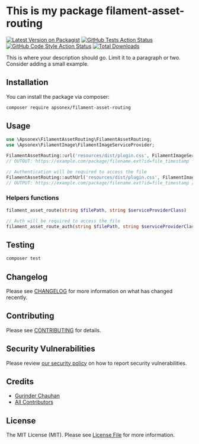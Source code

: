# This is my package filament-asset-routing

[![Latest Version on Packagist](https://img.shields.io/packagist/v/apsonex/filament-asset-routing.svg?style=flat-square)](https://packagist.org/packages/apsonex/filament-asset-routing)
[![GitHub Tests Action Status](https://img.shields.io/github/actions/workflow/status/apsonex/filament-asset-routing/run-tests.yml?branch=main&label=tests&style=flat-square)](https://github.com/apsonex/filament-asset-routing/actions?query=workflow%3Arun-tests+branch%3Amain)
[![GitHub Code Style Action Status](https://img.shields.io/github/actions/workflow/status/apsonex/filament-asset-routing/fix-php-code-style-issues.yml?branch=main&label=code%20style&style=flat-square)](https://github.com/apsonex/filament-asset-routing/actions?query=workflow%3A"Fix+PHP+code+style+issues"+branch%3Amain)
[![Total Downloads](https://img.shields.io/packagist/dt/apsonex/filament-asset-routing.svg?style=flat-square)](https://packagist.org/packages/apsonex/filament-asset-routing)



This is where your description should go. Limit it to a paragraph or two. Consider adding a small example.

## Installation

You can install the package via composer:

```bash
composer require apsonex/filament-asset-routing
```

## Usage

```php
use \Apsonex\FilamentAssetRouting\FilamentAssetRouting;
use \Apsonex\FilamentImage\FilamentImageServiceProvider;

FilamentAssetRouting::url('resources/dist/plugin.css', FilamentImageServiceProvider::class) 
// OUTOUT: https://example.com/package/filename.ext?id=file_timestamp

// Authentication will be required to access the file
FilamentAssetRouting::authUrl('resources/dist/plugin.css', FilamentImageServiceProvider::class) 
// OUTPUT: https://example.com/package/filename.ext?id=file_timestamp // authentication required

```

### Helpers functions

```php
filament_asset_route(string $filePath, string $serviceProviderClass)

// Auth will be required to access the file
filament_asset_route_auth(string $filePath, string $serviceProviderClass)
```

## Testing

```bash
composer test
```

## Changelog

Please see [CHANGELOG](CHANGELOG.md) for more information on what has changed recently.

## Contributing

Please see [CONTRIBUTING](.github/CONTRIBUTING.md) for details.

## Security Vulnerabilities

Please review [our security policy](../../security/policy) on how to report security vulnerabilities.

## Credits

- [Gurinder Chauhan](https://github.com/apsonex)
- [All Contributors](../../contributors)

## License

The MIT License (MIT). Please see [License File](LICENSE.md) for more information.
